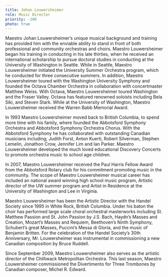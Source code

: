 ```yaml
---
title: Johan Louwersheimer
role: Music Director
priority: -100
photo: true
---
```


Maestro Johan Louwersheimer’s unique musical background and training has provided him with the enviable ability to stand in front of both professional and community orchestras and choirs. Maestro Louwersheimer began his training in conducting in his late thirties, when he received an international scholarship to pursue doctoral studies in conducting at the University of Washington in Seattle. While in Seattle, Maestro Louwersheimer initiated the University Summer Orchestra program, which he conducted for three consecutive summers. In addition, Maestro Louwersheimer toured with the Washington University Symphony and founded the Octava Chamber Orchestra in collaboration with concertmaster Matthew Weiss. With Octava, Maestro Louwersheimer toured Washington and the Fraser Valley. Octava has featured renowned soloists including Bela Siki, and Steven Stark. While at the University of Washington, Maestro Louwersheimer received the Warren Babb Memorial Award.

In 1993 Maestro Louwersheimer moved back to British Columbia, to spend more time with his family, where founded the Abbotsford Symphony Orchestra and Abbotsford Symphony Orchestra Chorus. With the Abbotsford Symphony he has collaborated with outstanding Canadian musicians including; Judith Forst, Anton Kuerti, Robert Silverman, Stephen Lemelin, Jonathon Crow, Jennifer Lim and Ian Parker. Maestro Louwersheimer developed the much loved educational Discovery Concerts to promote orchestra music to school age children.

In 2007, Maestro Louwersheimer received the Paul Harris Fellow Award from the Abbotsford Rotary club for his commitment promoting music in the community. The scope of Maestro Louwersheimer musical career has included an national award winning high school music program, Artistic director of the UW summer program and Artist in Residence at the University of Washington and Lee in Virginia.

Maestro Louwersheimer has been the Artistic Director with the Handel Society since 1995 in White Rock, British Columbia. Under his baton the choir has performed large scale choral orchestral masterworks including St. Matthew Passion and St. John Passion by J.S. Bach, Haydn’s Masses and Creation, Mozart’s Masses and Requiem, Beethoven’s Ninth Symphony, Schubert’s great Masses, Puccini’s Messa di Gloria, and the music of Benjamin Britten. For the celebration of the Handel Society’s 30th Anniversary, Mr. Louwersheimer was instrumental in commissioning a new Canadian composition by Bruce Ruddell.

Since September 2009, Maestro Louwersheimer also serves as the artistic director of the Chilliwack Metropolitan Orchestra. This last season, Maestro Louwersheimer commissioned the Divertimento for Three Trombones by Canadian composer, Michel R. Edward.